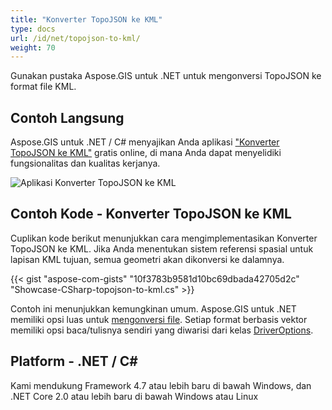 ```yaml
---
title: "Konverter TopoJSON ke KML"
type: docs
url: /id/net/topojson-to-kml/
weight: 70
---
```


Gunakan pustaka Aspose.GIS untuk .NET untuk mengonversi TopoJSON ke format file KML.

## **Contoh Langsung**

Aspose.GIS untuk .NET / C# menyajikan Anda aplikasi ["Konverter TopoJSON ke KML"](https://products.aspose.app/gis/conversion/topojson-to-kml) gratis online, di mana Anda dapat menyelidiki fungsionalitas dan kualitas kerjanya.

![Aplikasi Konverter TopoJSON ke KML](conversion.png)

## **Contoh Kode - Konverter TopoJSON ke KML**

Cuplikan kode berikut menunjukkan cara mengimplementasikan Konverter TopoJSON ke KML. Jika Anda menentukan sistem referensi spasial untuk lapisan KML tujuan, semua geometri akan dikonversi ke dalamnya. 

{{< gist "aspose-com-gists" "10f3783b9581d10bc69dbada42705d2c" "Showcase-CSharp-topojson-to-kml.cs" >}}

Contoh ini menunjukkan kemungkinan umum. Aspose.GIS untuk .NET memiliki opsi luas untuk [mengonversi file](https://docs.aspose.com/gis/net/vector-layers/). Setiap format berbasis vektor memiliki opsi baca/tulisnya sendiri yang diwarisi dari kelas [DriverOptions](https://reference.aspose.com/gis/net/aspose.gis/driveroptions).

## **Platform - .NET / C#**

Kami mendukung Framework 4.7 atau lebih baru di bawah Windows, dan .NET Core 2.0 atau lebih baru di bawah Windows atau Linux
